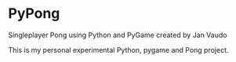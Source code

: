 # PyPong
Singleplayer Pong using Python and PyGame 
created by Jan Vaudo

This is my personal experimental Python, pygame and Pong project.
